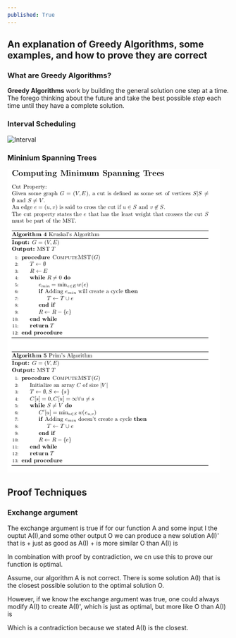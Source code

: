 ```yaml
---
published: True
---
```


## An explanation of Greedy Algorithms, some examples, and how to prove they are correct


### What are Greedy Algorithms?

**Greedy Algorithms** work by building the general solution one step at a time. The forego thinking about the future and take the best possible *step* each time until they have a complete solution.

### Interval Scheduling
![Interval](/images/algs/Greedy/IntervalScheduling.png)

### Mininium Spanning Trees
![MST](/images/algs/Greedy/ComputingMST.png)

## Proof Techniques
### Exchange argument
The exchange argument is true if for our function A and some input I the ouptut A(I),and some other output O 
we can produce a new solution A(I)' that is 
    + just as good as A(I) 
    + is more similar O than A(I) is 

In combination with proof by contradiction, we cn use this to prove our function is optimal.

Assume, our algorithm A is not correct.
There is some solution A(I) that is the closest possible solution to the optimal solution O. 

However, if we know the exchange argument was true, 
one could always modify A(I) to create A(I)', which is just as optimal, but more like O than A(I) is

Which is a contradiction because  we stated A(I) is the closest.
